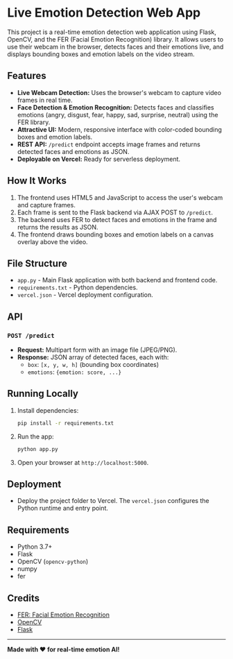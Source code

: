# Live Emotion Detection Web App

This project is a real-time emotion detection web application using Flask, OpenCV, and the FER (Facial Emotion Recognition) library. It allows users to use their webcam in the browser, detects faces and their emotions live, and displays bounding boxes and emotion labels on the video stream.

## Features
- **Live Webcam Detection:** Uses the browser's webcam to capture video frames in real time.
- **Face Detection & Emotion Recognition:** Detects faces and classifies emotions (angry, disgust, fear, happy, sad, surprise, neutral) using the FER library.
- **Attractive UI:** Modern, responsive interface with color-coded bounding boxes and emotion labels.
- **REST API:** `/predict` endpoint accepts image frames and returns detected faces and emotions as JSON.
- **Deployable on Vercel:** Ready for serverless deployment.

## How It Works
1. The frontend uses HTML5 and JavaScript to access the user's webcam and capture frames.
2. Each frame is sent to the Flask backend via AJAX POST to `/predict`.
3. The backend uses FER to detect faces and emotions in the frame and returns the results as JSON.
4. The frontend draws bounding boxes and emotion labels on a canvas overlay above the video.

## File Structure
- `app.py` - Main Flask application with both backend and frontend code.
- `requirements.txt` - Python dependencies.
- `vercel.json` - Vercel deployment configuration.

## API
### `POST /predict`
- **Request:** Multipart form with an image file (JPEG/PNG).
- **Response:** JSON array of detected faces, each with:
  - `box`: `[x, y, w, h]` (bounding box coordinates)
  - `emotions`: `{emotion: score, ...}`

## Running Locally
1. Install dependencies:
   ```sh
   pip install -r requirements.txt
   ```
2. Run the app:
   ```sh
   python app.py
   ```
3. Open your browser at `http://localhost:5000`.

## Deployment
- Deploy the project folder to Vercel. The `vercel.json` configures the Python runtime and entry point.

## Requirements
- Python 3.7+
- Flask
- OpenCV (`opencv-python`)
- numpy
- fer

## Credits
- [FER: Facial Emotion Recognition](https://github.com/justinshenk/fer)
- [OpenCV](https://opencv.org/)
- [Flask](https://flask.palletsprojects.com/)

---

**Made with ❤ for real-time emotion AI!**
